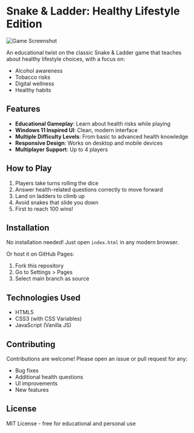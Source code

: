 # Snake & Ladder: Healthy Lifestyle Edition

![Game Screenshot](/assets/images/game-screenshot.png) <!-- Add actual screenshot -->

An educational twist on the classic Snake & Ladder game that teaches about healthy lifestyle choices, with a focus on:

- Alcohol awareness
- Tobacco risks
- Digital wellness
- Healthy habits

## Features

- **Educational Gameplay**: Learn about health risks while playing
- **Windows 11 Inspired UI**: Clean, modern interface
- **Multiple Difficulty Levels**: From basic to advanced health knowledge
- **Responsive Design**: Works on desktop and mobile devices
- **Multiplayer Support**: Up to 4 players

## How to Play

1. Players take turns rolling the dice
2. Answer health-related questions correctly to move forward
3. Land on ladders to climb up
4. Avoid snakes that slide you down
5. First to reach 100 wins!

## Installation

No installation needed! Just open `index.html` in any modern browser.

Or host it on GitHub Pages:
1. Fork this repository
2. Go to Settings > Pages
3. Select main branch as source

## Technologies Used

- HTML5
- CSS3 (with CSS Variables)
- JavaScript (Vanilla JS)

## Contributing

Contributions are welcome! Please open an issue or pull request for any:
- Bug fixes
- Additional health questions
- UI improvements
- New features

## License

MIT License - free for educational and personal use
